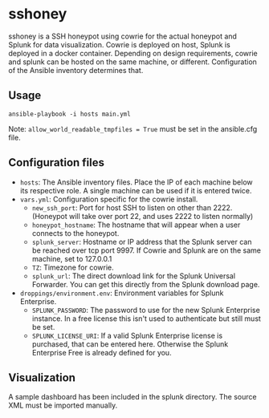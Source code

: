 # sshoney
sshoney is a SSH honeypot using cowrie for the actual honeypot and Splunk for data visualization. Cowrie is deployed on host, Splunk is deployed in a docker container. Depending on design requirements, cowrie and splunk can be hosted on the same machine, or different. Configuration of the Ansible inventory determines that.

## Usage
`ansible-playbook -i hosts main.yml`

Note: `allow_world_readable_tmpfiles = True` must be set in the ansible.cfg file.

## Configuration files
 - `hosts`: The Ansible inventory files. Place the IP of each machine below its respective role. A single machine can be used if it is entered twice.
 - `vars.yml`: Configuration specific for the cowrie install.
   - `new_ssh_port`: Port for host SSH to listen on other than 2222. (Honeypot will take over port 22, and uses 2222 to listen normally)
   - `honeypot_hostname`: The hostname that will appear when a user connects to the honeypot.
   - `splunk_server`: Hostname or IP address that the Splunk server can be reached over tcp port 9997. If Cowrie and Splunk are on the same machine, set to 127.0.0.1
   - `TZ`: Timezone for cowrie.
   - `splunk_url`: The direct download link for the Splunk Universal Forwarder. You can get this directly from the Splunk download page.
- `droppings/environment.env`: Environment variables for Splunk Enterprise.
  - `SPLUNK_PASSWORD`: The password to use for the new Splunk Enterprise instance. In a free license this isn't used to authenticate but still must be set.
  - `SPLUNK_LICENSE_URI`: If a valid Splunk Enterprise license is purchased, that can be entered here. Otherwise the Splunk Enterprise Free is already defined for you.

## Visualization
A sample dashboard has been included in the splunk directory. The source XML must be imported manually.
